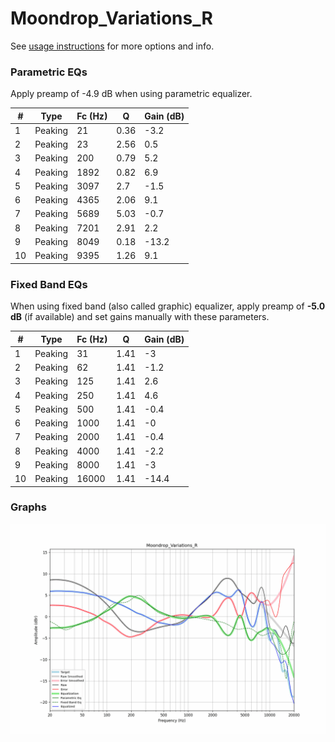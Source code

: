 # Moondrop_Variations_R
See [usage instructions](https://github.com/jaakkopasanen/AutoEq#usage) for more options and info.

### Parametric EQs
Apply preamp of -4.9 dB when using parametric equalizer.

|   # | Type    |   Fc (Hz) |    Q |   Gain (dB) |
|-----|---------|-----------|------|-------------|
|   1 | Peaking |        21 | 0.36 |        -3.2 |
|   2 | Peaking |        23 | 2.56 |         0.5 |
|   3 | Peaking |       200 | 0.79 |         5.2 |
|   4 | Peaking |      1892 | 0.82 |         6.9 |
|   5 | Peaking |      3097 | 2.7  |        -1.5 |
|   6 | Peaking |      4365 | 2.06 |         9.1 |
|   7 | Peaking |      5689 | 5.03 |        -0.7 |
|   8 | Peaking |      7201 | 2.91 |         2.2 |
|   9 | Peaking |      8049 | 0.18 |       -13.2 |
|  10 | Peaking |      9395 | 1.26 |         9.1 |

### Fixed Band EQs
When using fixed band (also called graphic) equalizer, apply preamp of **-5.0 dB** (if available) and set gains manually with these parameters.

|   # | Type    |   Fc (Hz) |    Q |   Gain (dB) |
|-----|---------|-----------|------|-------------|
|   1 | Peaking |        31 | 1.41 |        -3   |
|   2 | Peaking |        62 | 1.41 |        -1.2 |
|   3 | Peaking |       125 | 1.41 |         2.6 |
|   4 | Peaking |       250 | 1.41 |         4.6 |
|   5 | Peaking |       500 | 1.41 |        -0.4 |
|   6 | Peaking |      1000 | 1.41 |        -0   |
|   7 | Peaking |      2000 | 1.41 |        -0.4 |
|   8 | Peaking |      4000 | 1.41 |        -2.2 |
|   9 | Peaking |      8000 | 1.41 |        -3   |
|  10 | Peaking |     16000 | 1.41 |       -14.4 |

### Graphs
![](./Moondrop_Variations_R.png)
